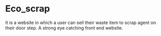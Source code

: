 # Eco_scrap
It is a website in which a user can sell their waste item to scrap agent on their door step. A strong eye catching front end website.
